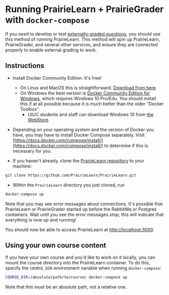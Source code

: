 # Running PrairieLearn + PrairieGrader with `docker-compose`

If you need to develop or test [externally-graded questions](externalGrading.md), you should use this method of running PrairieLearn. This method will spin up PrairieLearn, PrairieGrader, and several other services, and ensure they are connected properly to enable external grading to work.

## Instructions

* Install Docker Community Edition. It's free!
    * On Linux and MacOS this is straightforward. [Download from here](https://store.docker.com/search?type=edition&offering=community).
    * On Windows the best version is [Docker Community Edition for Windows](https://store.docker.com/editions/community/docker-ce-desktop-windows), which requires Windows 10 Pro/Edu. You should install this if at all possible because it is much better than the older "Docker Toolbox".
        * UIUC students and staff can download Windows 10 from [the WebStore](https://webstore.illinois.edu/).

* Depending on your operating system and the version of Docker you have, you may have to install Docker Compose separately. Visit [https://docs.docker.com/compose/install/](https://docs.docker.com/compose/install/) to determine if this is necessary for you.

* If you haven't already, clone the [PrairieLearn repository](https://github.com/PrairieLearn/PrairieLearn) to your machine:

```sh
git clone https://github.com/PrairieLearn/PrairieLearn.git
```

* Within the `PrairieLearn` directory you just cloned, run

```sh
docker-compose up
```

Note that you may see error messages about connections. It's possible that PrairieLearn or PrairieGrader started up before the RabbitMq or Postgres containers. Wait until you see the error messages stop; this will indicate that everything is now up and running!

You should now be able to access PrairieLearn at [http://localhost:3000](http://localhost:3000).

## Using your own course content

If you have your own course and you'd like to work on it locally, you can mount the course directory into the PrairieLearn container. To do this, specify the `COURSE_DIR` environment variable when running `docker-compose`:

```sh
COURSE_DIR=/absolute/path/to/course/ docker-compose up
```

Note that this must be an absolute path, not a relative one.
